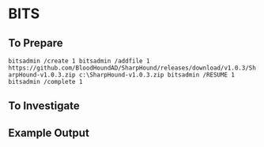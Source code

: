 # BITS

## To Prepare

`bitsadmin /create 1 bitsadmin /addfile 1 https://github.com/BloodHoundAD/SharpHound/releases/download/v1.0.3/SharpHound-v1.0.3.zip c:\SharpHound-v1.0.3.zip bitsadmin /RESUME 1 bitsadmin /complete 1`

## To Investigate

## Example Output

